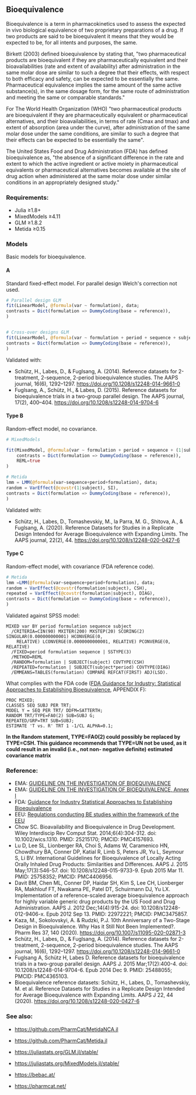 ## Bioequivalence

Bioequivalence is a term in pharmacokinetics used to assess the expected in vivo biological equivalence of two proprietary preparations of a drug. If two products are said to be bioequivalent it means that they would be expected to be, for all intents and purposes, the same.

Birkett (2003) defined bioequivalence by stating that, "two pharmaceutical products are bioequivalent if they are pharmaceutically equivalent and their bioavailabilities (rate and extent of availability) after administration in the same molar dose are similar to such a degree that their effects, with respect to both efficacy and safety, can be expected to be essentially the same. Pharmaceutical equivalence implies the same amount of the same active substance(s), in the same dosage form, for the same route of administration and meeting the same or comparable standards."

For The World Health Organization (WHO) "two pharmaceutical products are bioequivalent if they are pharmaceutically equivalent or pharmaceutical alternatives, and their bioavailabilities, in terms of rate (Cmax and tmax) and extent of absorption (area under the curve), after administration of the same molar dose under the same conditions, are similar to such a degree that their effects can be expected to be essentially the same".

The United States Food and Drug Administration (FDA) has defined bioequivalence as, "the absence of a significant difference in the rate and extent to which the active ingredient or active moiety in pharmaceutical equivalents or pharmaceutical alternatives becomes available at the site of drug action when administered at the same molar dose under similar conditions in an appropriately designed study."

### Requirements:

* Julia ≥1.8+
* MixedModels ≥4.11
* GLM ≥1.8.2
* Metida ≥0.15

### Models 

Basic models for bioequivalence.

#### A

Standard fixed-effect model. For parallel design Welch's correction not used.

```julia
# Parallel design GLM
fit(LinearModel, @formula(var ~ formulation), data; 
contrasts = Dict(formulation => DummyCoding(base = reference)),
)


# Cross-over designs GLM
fit(LinearModel, @formula(var ~ formulation + period + sequence + subject), data; 
contrasts = Dict(formulation => DummyCoding(base = reference)),
)
```

Validated with:

* Schütz, H., Labes, D., & Fuglsang, A. (2014). Reference datasets for 2-treatment, 2-sequence, 2-period bioequivalence studies. The AAPS journal, 16(6), 1292–1297. https://doi.org/10.1208/s12248-014-9661-0
* Fuglsang, A., Schütz, H., & Labes, D. (2015). Reference datasets for bioequivalence trials in a two-group parallel design. The AAPS journal, 17(2), 400–404. https://doi.org/10.1208/s12248-014-9704-6


#### Type B

Random-effect model, no covariance.

```julia
# MixedModels

fit(MixedModel, @formula(var ~ formulation + period + sequence + (1|subject)), data; 
    contrasts = Dict(formulation => DummyCoding(base = reference)),
    REML=true
)

# Metida
lmm = LMM(@formula(var~sequence+period+formulation), data;
random = VarEffect(@covstr(1|subject), SI),
contrasts = Dict(formulation => DummyCoding(base = reference)),
)

```

Validated with: 

* Schütz, H., Labes, D., Tomashevskiy, M., la Parra, M. G., Shitova, A., & Fuglsang, A. (2020). Reference Datasets for Studies in a Replicate Design Intended for Average Bioequivalence with Expanding Limits. The AAPS journal, 22(2), 44. https://doi.org/10.1208/s12248-020-0427-6


#### Type C

Random-effect model, with covariance (FDA reference code).

```julia
# Metida
lmm =LMM(@formula(var~sequence+period+formulation), data;
random = VarEffect(@covstr(formulation|subject), CSH),
repeated = VarEffect(@covstr(formulation|subject), DIAG),
contrasts = Dict(formulation => DummyCoding(base = reference)),
)
```

Validated against SPSS model:

```
MIXED var BY period formulation sequence subject
  /CRITERIA=CIN(90) MXITER(200) MXSTEP(20) SCORING(2) SINGULAR(0.000000000001) HCONVERGE(0,
    RELATIVE) LCONVERGE(0.0000000000001, RELATIVE) PCONVERGE(0, RELATIVE)
  /FIXED=period formulation sequence | SSTYPE(3)
  /METHOD=REML
  /RANDOM=formulation | SUBJECT(subject) COVTYPE(CSH)
  /REPEATED=formulation | SUBJECT(subject*period) COVTYPE(DIAG)
  /EMMEANS=TABLES(formulation) COMPARE REFCAT(FIRST) ADJ(LSD).
```

What complies with the FDA code ([FDA Guidance for Industry: Statistical Approaches to Establishing Bioequivalence](https://www.fda.gov/media/70958/download), APPENDIX F):

```
PROC MIXED;
CLASSES SEQ SUBJ PER TRT;
MODEL Y = SEQ PER TRT/ DDFM=SATTERTH;
RANDOM TRT/TYPE=FA0(2) SUB=SUBJ G;
REPEATED/GRP=TRT SUB=SUBJ;
ESTIMATE 'T vs. R' TRT 1 -1/CL ALPHA=0.1;
```

**In the Random statement, TYPE=FA0(2) could possibly be replaced by TYPE=CSH. This
guidance recommends that TYPE=UN not be used, as it could result in an invalid (i.e., not non-
negative definite) estimated covariance matrix**


### Reference:


* EMA: [GUIDELINE ON THE INVESTIGATION OF BIOEQUIVALENCE](https://www.ema.europa.eu/en/documents/scientific-guideline/guideline-investigation-bioequivalence-rev1_en.pdf)
* EMA: [GUIDELINE ON THE INVESTIGATION OF BIOEQUIVALENCE, Annex I](https://www.ema.europa.eu/en/documents/other/31-annex-i-statistical-analysis-methods-compatible-ema-bioequivalence-guideline_en.pdf)
* FDA: [Guidance for Industry Statistical Approaches to Establishing Bioequivalence](https://www.fda.gov/media/70958/download)
* EEU: [Regulations conducting BE studies within the framework of the EEU](https://docs.eaeunion.org/docs/ru-ru/01411942/cncd_21112016_85)
* Chow SC. Bioavailability and Bioequivalence in Drug Development. Wiley Interdiscip Rev Comput Stat. 2014;6(4):304-312. doi: 10.1002/wics.1310. PMID: 25215170; PMCID: PMC4157693.
* Lu D, Lee SL, Lionberger RA, Choi S, Adams W, Caramenico HN, Chowdhury BA, Conner DP, Katial R, Limb S, Peters JR, Yu L, Seymour S, Li BV. International Guidelines for Bioequivalence of Locally Acting Orally Inhaled Drug Products: Similarities and Differences. AAPS J. 2015 May;17(3):546-57. doi: 10.1208/s12248-015-9733-9. Epub 2015 Mar 11. PMID: 25758352; PMCID: PMC4406956.
* Davit BM, Chen ML, Conner DP, Haidar SH, Kim S, Lee CH, Lionberger RA, Makhlouf FT, Nwakama PE, Patel DT, Schuirmann DJ, Yu LX. Implementation of a reference-scaled average bioequivalence approach for highly variable generic drug products by the US Food and Drug Administration. AAPS J. 2012 Dec;14(4):915-24. doi: 10.1208/s12248-012-9406-x. Epub 2012 Sep 13. PMID: 22972221; PMCID: PMC3475857.
* Kaza, M., Sokolovskyi, A. & Rudzki, P.J. 10th Anniversary of a Two-Stage Design in Bioequivalence. Why Has it Still Not Been Implemented?. Pharm Res 37, 140 (2020). https://doi.org/10.1007/s11095-020-02871-3
* Schütz, H., Labes, D., & Fuglsang, A. (2014). Reference datasets for 2-treatment, 2-sequence, 2-period bioequivalence studies. The AAPS journal, 16(6), 1292–1297. https://doi.org/10.1208/s12248-014-9661-0
* Fuglsang A, Schütz H, Labes D. Reference datasets for bioequivalence trials in a two-group parallel design. AAPS J. 2015 Mar;17(2):400-4. doi: 10.1208/s12248-014-9704-6. Epub 2014 Dec 9. PMID: 25488055; PMCID: PMC4365103.
* Bioequivalence reference datasets: Schütz, H., Labes, D., Tomashevskiy, M. et al. Reference Datasets for Studies in a Replicate Design Intended for Average Bioequivalence with Expanding Limits. AAPS J 22, 44 (2020). https://doi.org/10.1208/s12248-020-0427-6



### See also:

* https://github.com/PharmCat/MetidaNCA.jl
* https://github.com/PharmCat/Metida.jl
* https://juliastats.org/GLM.jl/stable/
* https://juliastats.org/MixedModels.jl/stable/

* https://bebac.at/
* https://pharmcat.net/